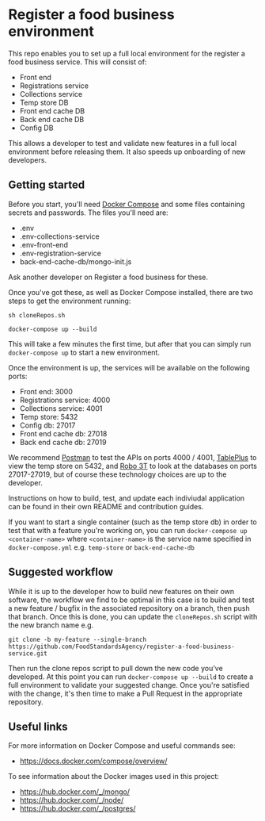 
# Register a food business environment 
This repo enables you to set up a full local environment for the register a food business service. This will consist of:
- Front end
- Registrations service
- Collections service
- Temp store DB
- Front end cache DB
- Back end cache DB
- Config DB

This allows a developer to test and validate new features in a full local environment before releasing them. It also speeds up onboarding of new developers.

## Getting started

Before you start, you'll need [Docker Compose](https://docs.docker.com/compose/install/) and some files containing secrets and passwords. The files you'll need are:
- .env
- .env-collections-service
- .env-front-end
- .env-registration-service
- back-end-cache-db/mongo-init.js

Ask another developer on Register a food business for these.

Once you've got these, as well as Docker Compose installed, there are two steps to get the environment running:

`sh cloneRepos.sh`

`docker-compose up --build`

This will take a few minutes the first time, but after that you can simply run `docker-compose up` to start a new environment. 

Once the environment is up, the services will be available on the following ports:

- Front end: 3000
- Registrations service: 4000
- Collections service: 4001
- Temp store: 5432
- Config db: 27017
- Front end cache db: 27018
- Back end cache db: 27019

We recommend [Postman](https://www.getpostman.com/) to test the APIs on ports 4000 / 4001, [TablePlus](https://tableplus.io/) to view the temp store on 5432, and [Robo 3T](https://robomongo.org/) to look at the databases on ports 27017-27019, but of course these technology choices are up to the developer. 

Instructions on how to build, test, and update each indiviudal application can be found in their own README and contribution guides.

If you want to start a single container (such as the temp store db) in order to test that with a feature you're working on, you can run `docker-compose up <container-name>` where `<container-name>` is the service name specified in `docker-compose.yml` e.g. `temp-store` or `back-end-cache-db`

## Suggested workflow

While it is up to the developer how to build new features on their own software, the workflow we find to be optimal in this case is to build and test a new feature / bugfix in the associated repository on a branch, then push that branch. Once this is done, you can update the `cloneRepos.sh` script with the new branch name e.g. 

```git clone -b my-feature --single-branch https://github.com/FoodStandardsAgency/register-a-food-business-service.git```

Then run the clone repos script to pull down the new code you've developed. At this point you can run `docker-compose up --build` to create a full environment to validate your suggested change. Once you're satisfied with the change, it's then time to make a Pull Request in the appropriate repository.

## Useful links
For more information on Docker Compose and useful commands see: 
- https://docs.docker.com/compose/overview/

To see information about the Docker images used in this project: 
- https://hub.docker.com/_/mongo/
- https://hub.docker.com/_/node/
- https://hub.docker.com/_/postgres/

